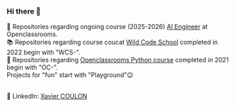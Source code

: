 ### Hi there 👋
🧠 Repositories regarding ongoing course (2025-2026) [AI Engineer](https://openclassrooms.com/fr/paths/2053-ai-engineer) at Openclassrooms.</br>
📚 Repositories regarding course coucat [Wild Code School](https://www.wildcodeschool.com/fr-FR/formations/formation-developpeur-web/biarritz) completed in 2022 begin with "WCS-".</br>
📖 Repositories regarding [Openclassrooms Python course](https://openclassrooms.com/fr/paths/518-developpeur-dapplication-python) completed in 2021 begin with "OC-".</br>
Projects for "fun" start with "Playground"😉</br></br>

🔗 LinkedIn: [Xavier COULON](https://www.linkedin.com/in/coulonxavier/)

